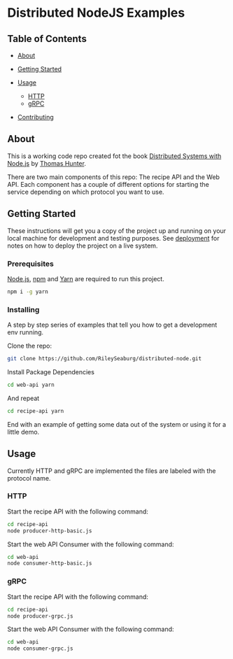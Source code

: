 # Distributed NodeJS Examples

## Table of Contents

- [About](#about)
- [Getting Started](#getting_started)
- [Usage](#usage)
    - [HTTP](#http)
    - [gRPC](#grpc)

- [Contributing](../CONTRIBUTING.md)

## About <a name = "about"></a>

This is a working code repo created fot the book [Distributed Systems with Node.js](https://g.co/kgs/qhR4kB) by [Thomas Hunter](https://twitter.com/tlhunter?lang=en).

There are two main components of this repo:
The recipe API and the Web API.
Each component has a couple of different options for starting the service depending on which protocol you want to use.


## Getting Started <a name = "getting_started"></a>

These instructions will get you a copy of the project up and running on your local machine for development and testing purposes. See [deployment](#deployment) for notes on how to deploy the project on a live system.

### Prerequisites
[Node.js](https://nodejs.org/en/), [npm](https://www.npmjs.com/) and [Yarn](https://yarnpkg.com/) are required to run this project.

```bash
npm i -g yarn
```

### Installing

A step by step series of examples that tell you how to get a development env running.

Clone the repo:
```bash
git clone https://github.com/RileySeaburg/distributed-node.git
```


Install Package Dependencies
```bash
cd web-api yarn 
```

And repeat

```bash
cd recipe-api yarn
```

End with an example of getting some data out of the system or using it for a little demo.

## Usage <a name = "usage"></a>

Currently HTTP and gRPC are implemented the files are labeled with the protocol name.

### HTTP <a name = "http"></a>

Start the recipe API with the following command:
```bash
cd recipe-api
node producer-http-basic.js
```

Start the web API Consumer with the following command:
```bash
cd web-api
node consumer-http-basic.js
```

### gRPC <a name = "grpc"></a>

Start the recipe API with the following command:
```bash
cd recipe-api
node producer-grpc.js
```
Start the web API Consumer with the following command:
```bash
cd web-api
node consumer-grpc.js
```